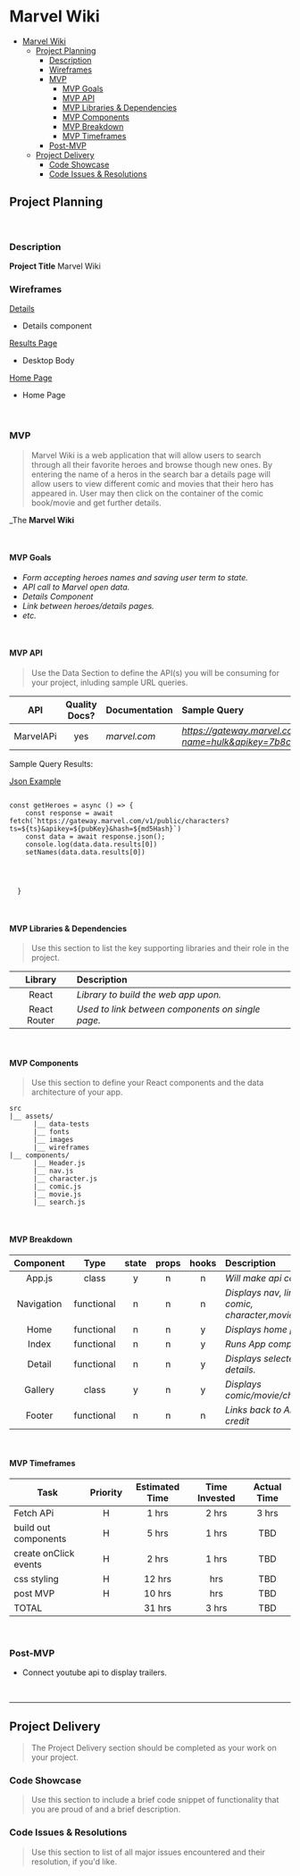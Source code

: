 # Marvel Wiki

- [Marvel Wiki](#marvel-wiki)
  - [Project Planning](#project-planning)
    - [Description](#description)
    - [Wireframes](#wireframes)
    - [MVP](#mvp)
      - [MVP Goals](#mvp-goals)
      - [MVP API](#mvp-api)
      - [MVP Libraries & Dependencies](#mvp-libraries--dependencies)
      - [MVP Components](#mvp-components)
      - [MVP Breakdown](#mvp-breakdown)
      - [MVP Timeframes](#mvp-timeframes)
    - [Post-MVP](#post-mvp)
  - [Project Delivery](#project-delivery)
    - [Code Showcase](#code-showcase)
    - [Code Issues & Resolutions](#code-issues--resolutions)

## Project Planning

<br>

### Description

**Project Title** Marvel Wiki
<br>

### Wireframes



[Details](https://wireframe.cc/qWzzLu)

- Details component

[Results Page](https://wireframe.cc/Npoecq)

- Desktop Body

[Home Page](https://wireframe.cc/J57KDa)

- Home Page



<br>

### MVP

> Marvel Wiki is a web application that will allow users to search through all their favorite heroes and browse though new ones. By entering the name of a heros in the search bar a details page will allow users to view different comic and movies that their hero has appeared in. User may then click on the container of the comic book/movie and get further details. 

_The **Marvel Wiki** 

<br>

#### MVP Goals
- _Form accepting heroes names and saving user term to state._
- _API call to Marvel open data._
- _Details Component_
- _Link between heroes/details pages._
- _etc._

<br>

#### MVP API

> Use the Data Section to define the API(s) you will be consuming for your project, inluding sample URL queries.

|    API     | Quality Docs? | Documentation | Sample Query                            |
| :--------: | :-----------: | :------------ | :-------------------------------------- |
| MarvelAPi |      yes      | _marvel.com_ | _https://gateway.marvel.com:443/v1/public/characters?name=hulk&apikey=7b8c4a6660c0ed6e66f01101cb400d55_ |

Sample Query Results:

[Json Example](https://imgur.com/a/OhFwa0B)


```

const getHeroes = async () => {
    const response = await fetch(`https://gateway.marvel.com/v1/public/characters?ts=${ts}&apikey=${pubKey}&hash=${md5Hash}`)
    const data = await response.json();
    console.log(data.data.results[0])
    setNames(data.data.results[0])
    
   


  }

```

<br>

#### MVP Libraries & Dependencies

> Use this section to list the key supporting libraries and their role in the project.

|   Library    | Description                                |
| :----------: | :----------------------------------------- |
|    React     | _Library to build the web app upon._ |
| React Router | _Used to link between components on single page._ |


<br>

#### MVP Components

> Use this section to define your React components and the data architecture of your app.

```
src
|__ assets/
      |__ data-tests
      |__ fonts
      |__ images
      |__ wireframes
|__ components/
      |__ Header.js
      |__ nav.js
      |__ character.js
      |__ comic.js
      |__ movie.js
      |__ search.js
```

<br>

#### MVP Breakdown



|  Component   |    Type    | state | props | hooks | Description                                |
| :----------: | :--------: | :---: | :---: | :---: | :----------------------------------------- |
|    App.js    |   class    |   y   |   n   |   n   | _Will make api call._ |
| Navigation    | functional |   n   |   n   |   n   | _Displays nav, links to comic, character,movie._ |
|     Home     | functional |   n   |   n   |   y   | _Displays home page_ |
|    Index     | functional |   n   |   n   |   y   | _Runs App component._ |
|    Detail    | functional |   n   |   n   |   y   | _Displays selected details._ |
|   Gallery    |   class    |   y   |   n   |   y   | _Displays comic/movie/character._ |
|    Footer    | functional |   n   |   n   |   n   | _Links back to APi for credit_ |

<br>

#### MVP Timeframes


| Task             | Priority | Estimated Time | Time Invested | Actual Time |
| ---------------- | :------: | :------------: | :-----------: | :---------: |
| Fetch APi |   H    |     1 hrs      |     2 hrs     |    3 hrs    |
| build out components     |    H     |     5 hrs      |     1 hrs     |     TBD     |
| create onClick events     |    H     |     2 hrs      |     1 hrs     |     TBD     |
| css styling     |    H     |     12 hrs      |      hrs     |     TBD     |
| post MVP     |    H     |     10 hrs      |      hrs     |     TBD     |
| TOTAL            |          |     31 hrs      |     3 hrs     |     TBD     |

<br>

### Post-MVP



- Connect youtube api to display trailers.

<br>

***

## Project Delivery

> The Project Delivery section should be completed as your work on your project.

### Code Showcase

> Use this section to include a brief code snippet of functionality that you are proud of and a brief description.

### Code Issues & Resolutions

> Use this section to list of all major issues encountered and their resolution, if you'd like.
